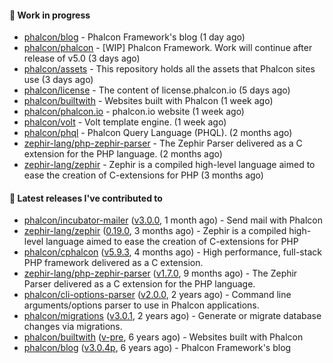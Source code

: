 #### :wrench: Work in progress

- [phalcon/blog](https://github.com/phalcon/blog) - Phalcon Framework&#39;s blog (1 day ago)
- [phalcon/phalcon](https://github.com/phalcon/phalcon) - [WIP] Phalcon Framework. Work will continue after release of v5.0 (3 days ago)
- [phalcon/assets](https://github.com/phalcon/assets) - This repository holds all the assets that Phalcon sites use (3 days ago)
- [phalcon/license](https://github.com/phalcon/license) - The content of license.phalcon.io (5 days ago)
- [phalcon/builtwith](https://github.com/phalcon/builtwith) - Websites built with Phalcon (1 week ago)
- [phalcon/phalcon.io](https://github.com/phalcon/phalcon.io) - phalcon.io website (1 week ago)
- [phalcon/volt](https://github.com/phalcon/volt) - Volt template engine. (1 week ago)
- [phalcon/phql](https://github.com/phalcon/phql) - Phalcon Query Language (PHQL). (2 months ago)
- [zephir-lang/php-zephir-parser](https://github.com/zephir-lang/php-zephir-parser) - The Zephir Parser delivered as a C extension for the PHP language. (2 months ago)
- [zephir-lang/zephir](https://github.com/zephir-lang/zephir) - Zephir is a compiled high-level language aimed to ease the creation of C-extensions for PHP (3 months ago)

#### :pushpin: Latest releases I've contributed to

- [phalcon/incubator-mailer](https://github.com/phalcon/incubator-mailer) ([v3.0.0](https://github.com/phalcon/incubator-mailer/releases/tag/v3.0.0), 1 month ago) - Send mail with Phalcon
- [zephir-lang/zephir](https://github.com/zephir-lang/zephir) ([0.19.0](https://github.com/zephir-lang/zephir/releases/tag/0.19.0), 3 months ago) - Zephir is a compiled high-level language aimed to ease the creation of C-extensions for PHP
- [phalcon/cphalcon](https://github.com/phalcon/cphalcon) ([v5.9.3](https://github.com/phalcon/cphalcon/releases/tag/v5.9.3), 4 months ago) - High performance, full-stack PHP framework delivered as a C extension.
- [zephir-lang/php-zephir-parser](https://github.com/zephir-lang/php-zephir-parser) ([v1.7.0](https://github.com/zephir-lang/php-zephir-parser/releases/tag/v1.7.0), 9 months ago) - The Zephir Parser delivered as a C extension for the PHP language.
- [phalcon/cli-options-parser](https://github.com/phalcon/cli-options-parser) ([v2.0.0](https://github.com/phalcon/cli-options-parser/releases/tag/v2.0.0), 2 years ago) - Command line arguments/options parser to use in Phalcon applications.
- [phalcon/migrations](https://github.com/phalcon/migrations) ([v3.0.1](https://github.com/phalcon/migrations/releases/tag/v3.0.1), 2 years ago) - Generate or migrate database changes via migrations.
- [phalcon/builtwith](https://github.com/phalcon/builtwith) ([v-pre](https://github.com/phalcon/builtwith/releases/tag/v-pre), 6 years ago) - Websites built with Phalcon
- [phalcon/blog](https://github.com/phalcon/blog) ([v3.0.4p](https://github.com/phalcon/blog/releases/tag/v3.0.4p), 6 years ago) - Phalcon Framework&#39;s blog
